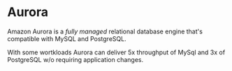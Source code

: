 # Aurora

Amazon Aurora is a _fully managed_ relational database engine that's compatible with MySQL and PostgreSQL.

With some wortkloads Aurora can deliver 5x throughput of MySql and 3x of PostgreSQL w/o requiring application changes.
